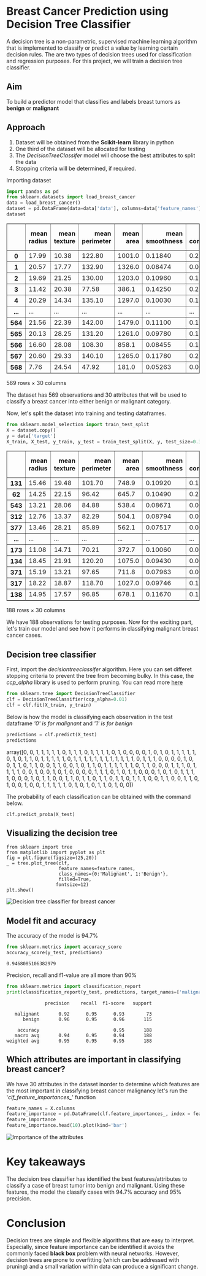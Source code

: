 # Breast Cancer Prediction using Decision Tree Classifier

A decision tree is a non-parametric, supervised machine learning algorithm that is implemented to classify or predict a value by learning certain decision rules. The are two types of decision trees used for classification and regression purposes. For this project, we will train a decision tree classifier. 

## Aim
To build a predictor model that classifies and labels breast tumors as **benign** or **malignant**

## Approach 
1. Dataset will be obtained from the **Scikit-learn** library in python
2. One third of the dataset will be allocated for testing 
3. The *DecisionTreeClassifer* model will choose the best attributes to split the data
4. Stopping criteria will be determined, if required. 

Importing dataset 

```python
import pandas as pd
from sklearn.datasets import load_breast_cancer
data = load_breast_cancer()
dataset = pd.DataFrame(data=data['data'], columns=data['feature_names'])
dataset
```
<div>
<style scoped>
    .dataframe tbody tr th:only-of-type {
        vertical-align: middle;
    }

    .dataframe tbody tr th {
        vertical-align: top;
    }

    .dataframe thead th {
        text-align: right;
    }
</style>
<table border="1" class="dataframe">
  <thead>
    <tr style="text-align: right;">
      <th></th>
      <th>mean radius</th>
      <th>mean texture</th>
      <th>mean perimeter</th>
      <th>mean area</th>
      <th>mean smoothness</th>
      <th>mean compactness</th>
      <th>mean concavity</th>
      <th>mean concave points</th>
      <th>mean symmetry</th>
      <th>mean fractal dimension</th>
      <th>...</th>
      <th>worst radius</th>
      <th>worst texture</th>
      <th>worst perimeter</th>
      <th>worst area</th>
      <th>worst smoothness</th>
      <th>worst compactness</th>
      <th>worst concavity</th>
      <th>worst concave points</th>
      <th>worst symmetry</th>
      <th>worst fractal dimension</th>
    </tr>
  </thead>
  <tbody>
    <tr>
      <th>0</th>
      <td>17.99</td>
      <td>10.38</td>
      <td>122.80</td>
      <td>1001.0</td>
      <td>0.11840</td>
      <td>0.27760</td>
      <td>0.30010</td>
      <td>0.14710</td>
      <td>0.2419</td>
      <td>0.07871</td>
      <td>...</td>
      <td>25.380</td>
      <td>17.33</td>
      <td>184.60</td>
      <td>2019.0</td>
      <td>0.16220</td>
      <td>0.66560</td>
      <td>0.7119</td>
      <td>0.2654</td>
      <td>0.4601</td>
      <td>0.11890</td>
    </tr>
    <tr>
      <th>1</th>
      <td>20.57</td>
      <td>17.77</td>
      <td>132.90</td>
      <td>1326.0</td>
      <td>0.08474</td>
      <td>0.07864</td>
      <td>0.08690</td>
      <td>0.07017</td>
      <td>0.1812</td>
      <td>0.05667</td>
      <td>...</td>
      <td>24.990</td>
      <td>23.41</td>
      <td>158.80</td>
      <td>1956.0</td>
      <td>0.12380</td>
      <td>0.18660</td>
      <td>0.2416</td>
      <td>0.1860</td>
      <td>0.2750</td>
      <td>0.08902</td>
    </tr>
    <tr>
      <th>2</th>
      <td>19.69</td>
      <td>21.25</td>
      <td>130.00</td>
      <td>1203.0</td>
      <td>0.10960</td>
      <td>0.15990</td>
      <td>0.19740</td>
      <td>0.12790</td>
      <td>0.2069</td>
      <td>0.05999</td>
      <td>...</td>
      <td>23.570</td>
      <td>25.53</td>
      <td>152.50</td>
      <td>1709.0</td>
      <td>0.14440</td>
      <td>0.42450</td>
      <td>0.4504</td>
      <td>0.2430</td>
      <td>0.3613</td>
      <td>0.08758</td>
    </tr>
    <tr>
      <th>3</th>
      <td>11.42</td>
      <td>20.38</td>
      <td>77.58</td>
      <td>386.1</td>
      <td>0.14250</td>
      <td>0.28390</td>
      <td>0.24140</td>
      <td>0.10520</td>
      <td>0.2597</td>
      <td>0.09744</td>
      <td>...</td>
      <td>14.910</td>
      <td>26.50</td>
      <td>98.87</td>
      <td>567.7</td>
      <td>0.20980</td>
      <td>0.86630</td>
      <td>0.6869</td>
      <td>0.2575</td>
      <td>0.6638</td>
      <td>0.17300</td>
    </tr>
    <tr>
      <th>4</th>
      <td>20.29</td>
      <td>14.34</td>
      <td>135.10</td>
      <td>1297.0</td>
      <td>0.10030</td>
      <td>0.13280</td>
      <td>0.19800</td>
      <td>0.10430</td>
      <td>0.1809</td>
      <td>0.05883</td>
      <td>...</td>
      <td>22.540</td>
      <td>16.67</td>
      <td>152.20</td>
      <td>1575.0</td>
      <td>0.13740</td>
      <td>0.20500</td>
      <td>0.4000</td>
      <td>0.1625</td>
      <td>0.2364</td>
      <td>0.07678</td>
    </tr>
    <tr>
      <th>...</th>
      <td>...</td>
      <td>...</td>
      <td>...</td>
      <td>...</td>
      <td>...</td>
      <td>...</td>
      <td>...</td>
      <td>...</td>
      <td>...</td>
      <td>...</td>
      <td>...</td>
      <td>...</td>
      <td>...</td>
      <td>...</td>
      <td>...</td>
      <td>...</td>
      <td>...</td>
      <td>...</td>
      <td>...</td>
      <td>...</td>
      <td>...</td>
    </tr>
    <tr>
      <th>564</th>
      <td>21.56</td>
      <td>22.39</td>
      <td>142.00</td>
      <td>1479.0</td>
      <td>0.11100</td>
      <td>0.11590</td>
      <td>0.24390</td>
      <td>0.13890</td>
      <td>0.1726</td>
      <td>0.05623</td>
      <td>...</td>
      <td>25.450</td>
      <td>26.40</td>
      <td>166.10</td>
      <td>2027.0</td>
      <td>0.14100</td>
      <td>0.21130</td>
      <td>0.4107</td>
      <td>0.2216</td>
      <td>0.2060</td>
      <td>0.07115</td>
    </tr>
    <tr>
      <th>565</th>
      <td>20.13</td>
      <td>28.25</td>
      <td>131.20</td>
      <td>1261.0</td>
      <td>0.09780</td>
      <td>0.10340</td>
      <td>0.14400</td>
      <td>0.09791</td>
      <td>0.1752</td>
      <td>0.05533</td>
      <td>...</td>
      <td>23.690</td>
      <td>38.25</td>
      <td>155.00</td>
      <td>1731.0</td>
      <td>0.11660</td>
      <td>0.19220</td>
      <td>0.3215</td>
      <td>0.1628</td>
      <td>0.2572</td>
      <td>0.06637</td>
    </tr>
    <tr>
      <th>566</th>
      <td>16.60</td>
      <td>28.08</td>
      <td>108.30</td>
      <td>858.1</td>
      <td>0.08455</td>
      <td>0.10230</td>
      <td>0.09251</td>
      <td>0.05302</td>
      <td>0.1590</td>
      <td>0.05648</td>
      <td>...</td>
      <td>18.980</td>
      <td>34.12</td>
      <td>126.70</td>
      <td>1124.0</td>
      <td>0.11390</td>
      <td>0.30940</td>
      <td>0.3403</td>
      <td>0.1418</td>
      <td>0.2218</td>
      <td>0.07820</td>
    </tr>
    <tr>
      <th>567</th>
      <td>20.60</td>
      <td>29.33</td>
      <td>140.10</td>
      <td>1265.0</td>
      <td>0.11780</td>
      <td>0.27700</td>
      <td>0.35140</td>
      <td>0.15200</td>
      <td>0.2397</td>
      <td>0.07016</td>
      <td>...</td>
      <td>25.740</td>
      <td>39.42</td>
      <td>184.60</td>
      <td>1821.0</td>
      <td>0.16500</td>
      <td>0.86810</td>
      <td>0.9387</td>
      <td>0.2650</td>
      <td>0.4087</td>
      <td>0.12400</td>
    </tr>
    <tr>
      <th>568</th>
      <td>7.76</td>
      <td>24.54</td>
      <td>47.92</td>
      <td>181.0</td>
      <td>0.05263</td>
      <td>0.04362</td>
      <td>0.00000</td>
      <td>0.00000</td>
      <td>0.1587</td>
      <td>0.05884</td>
      <td>...</td>
      <td>9.456</td>
      <td>30.37</td>
      <td>59.16</td>
      <td>268.6</td>
      <td>0.08996</td>
      <td>0.06444</td>
      <td>0.0000</td>
      <td>0.0000</td>
      <td>0.2871</td>
      <td>0.07039</td>
    </tr>
  </tbody>
</table>
<p>569 rows × 30 columns</p>
</div>

The dataset has 569 observations and 30 attributes that will be used to classify a breast cancer into either benign or malignant category. 

Now, let's split the dataset into training and testing dataframes. 

```python
from sklearn.model_selection import train_test_split
X = dataset.copy()
y = data['target']
X_train, X_test, y_train, y_test = train_test_split(X, y, test_size=0.33)
```
<div>
<style scoped>
    .dataframe tbody tr th:only-of-type {
        vertical-align: middle;
    }

    .dataframe tbody tr th {
        vertical-align: top;
    }

    .dataframe thead th {
        text-align: right;
    }
</style>
<table border="1" class="dataframe">
  <thead>
    <tr style="text-align: right;">
      <th></th>
      <th>mean radius</th>
      <th>mean texture</th>
      <th>mean perimeter</th>
      <th>mean area</th>
      <th>mean smoothness</th>
      <th>mean compactness</th>
      <th>mean concavity</th>
      <th>mean concave points</th>
      <th>mean symmetry</th>
      <th>mean fractal dimension</th>
      <th>...</th>
      <th>worst radius</th>
      <th>worst texture</th>
      <th>worst perimeter</th>
      <th>worst area</th>
      <th>worst smoothness</th>
      <th>worst compactness</th>
      <th>worst concavity</th>
      <th>worst concave points</th>
      <th>worst symmetry</th>
      <th>worst fractal dimension</th>
    </tr>
  </thead>
  <tbody>
    <tr>
      <th>131</th>
      <td>15.46</td>
      <td>19.48</td>
      <td>101.70</td>
      <td>748.9</td>
      <td>0.10920</td>
      <td>0.12230</td>
      <td>0.14660</td>
      <td>0.08087</td>
      <td>0.1931</td>
      <td>0.05796</td>
      <td>...</td>
      <td>19.26</td>
      <td>26.00</td>
      <td>124.90</td>
      <td>1156.0</td>
      <td>0.1546</td>
      <td>0.2394</td>
      <td>0.37910</td>
      <td>0.15140</td>
      <td>0.2837</td>
      <td>0.08019</td>
    </tr>
    <tr>
      <th>62</th>
      <td>14.25</td>
      <td>22.15</td>
      <td>96.42</td>
      <td>645.7</td>
      <td>0.10490</td>
      <td>0.20080</td>
      <td>0.21350</td>
      <td>0.08653</td>
      <td>0.1949</td>
      <td>0.07292</td>
      <td>...</td>
      <td>17.67</td>
      <td>29.51</td>
      <td>119.10</td>
      <td>959.5</td>
      <td>0.1640</td>
      <td>0.6247</td>
      <td>0.69220</td>
      <td>0.17850</td>
      <td>0.2844</td>
      <td>0.11320</td>
    </tr>
    <tr>
      <th>543</th>
      <td>13.21</td>
      <td>28.06</td>
      <td>84.88</td>
      <td>538.4</td>
      <td>0.08671</td>
      <td>0.06877</td>
      <td>0.02987</td>
      <td>0.03275</td>
      <td>0.1628</td>
      <td>0.05781</td>
      <td>...</td>
      <td>14.37</td>
      <td>37.17</td>
      <td>92.48</td>
      <td>629.6</td>
      <td>0.1072</td>
      <td>0.1381</td>
      <td>0.10620</td>
      <td>0.07958</td>
      <td>0.2473</td>
      <td>0.06443</td>
    </tr>
    <tr>
      <th>312</th>
      <td>12.76</td>
      <td>13.37</td>
      <td>82.29</td>
      <td>504.1</td>
      <td>0.08794</td>
      <td>0.07948</td>
      <td>0.04052</td>
      <td>0.02548</td>
      <td>0.1601</td>
      <td>0.06140</td>
      <td>...</td>
      <td>14.19</td>
      <td>16.40</td>
      <td>92.04</td>
      <td>618.8</td>
      <td>0.1194</td>
      <td>0.2208</td>
      <td>0.17690</td>
      <td>0.08411</td>
      <td>0.2564</td>
      <td>0.08253</td>
    </tr>
    <tr>
      <th>377</th>
      <td>13.46</td>
      <td>28.21</td>
      <td>85.89</td>
      <td>562.1</td>
      <td>0.07517</td>
      <td>0.04726</td>
      <td>0.01271</td>
      <td>0.01117</td>
      <td>0.1421</td>
      <td>0.05763</td>
      <td>...</td>
      <td>14.69</td>
      <td>35.63</td>
      <td>97.11</td>
      <td>680.6</td>
      <td>0.1108</td>
      <td>0.1457</td>
      <td>0.07934</td>
      <td>0.05781</td>
      <td>0.2694</td>
      <td>0.07061</td>
    </tr>
    <tr>
      <th>...</th>
      <td>...</td>
      <td>...</td>
      <td>...</td>
      <td>...</td>
      <td>...</td>
      <td>...</td>
      <td>...</td>
      <td>...</td>
      <td>...</td>
      <td>...</td>
      <td>...</td>
      <td>...</td>
      <td>...</td>
      <td>...</td>
      <td>...</td>
      <td>...</td>
      <td>...</td>
      <td>...</td>
      <td>...</td>
      <td>...</td>
      <td>...</td>
    </tr>
    <tr>
      <th>173</th>
      <td>11.08</td>
      <td>14.71</td>
      <td>70.21</td>
      <td>372.7</td>
      <td>0.10060</td>
      <td>0.05743</td>
      <td>0.02363</td>
      <td>0.02583</td>
      <td>0.1566</td>
      <td>0.06669</td>
      <td>...</td>
      <td>11.35</td>
      <td>16.82</td>
      <td>72.01</td>
      <td>396.5</td>
      <td>0.1216</td>
      <td>0.0824</td>
      <td>0.03938</td>
      <td>0.04306</td>
      <td>0.1902</td>
      <td>0.07313</td>
    </tr>
    <tr>
      <th>134</th>
      <td>18.45</td>
      <td>21.91</td>
      <td>120.20</td>
      <td>1075.0</td>
      <td>0.09430</td>
      <td>0.09709</td>
      <td>0.11530</td>
      <td>0.06847</td>
      <td>0.1692</td>
      <td>0.05727</td>
      <td>...</td>
      <td>22.52</td>
      <td>31.39</td>
      <td>145.60</td>
      <td>1590.0</td>
      <td>0.1465</td>
      <td>0.2275</td>
      <td>0.39650</td>
      <td>0.13790</td>
      <td>0.3109</td>
      <td>0.07610</td>
    </tr>
    <tr>
      <th>371</th>
      <td>15.19</td>
      <td>13.21</td>
      <td>97.65</td>
      <td>711.8</td>
      <td>0.07963</td>
      <td>0.06934</td>
      <td>0.03393</td>
      <td>0.02657</td>
      <td>0.1721</td>
      <td>0.05544</td>
      <td>...</td>
      <td>16.20</td>
      <td>15.73</td>
      <td>104.50</td>
      <td>819.1</td>
      <td>0.1126</td>
      <td>0.1737</td>
      <td>0.13620</td>
      <td>0.08178</td>
      <td>0.2487</td>
      <td>0.06766</td>
    </tr>
    <tr>
      <th>317</th>
      <td>18.22</td>
      <td>18.87</td>
      <td>118.70</td>
      <td>1027.0</td>
      <td>0.09746</td>
      <td>0.11170</td>
      <td>0.11300</td>
      <td>0.07950</td>
      <td>0.1807</td>
      <td>0.05664</td>
      <td>...</td>
      <td>21.84</td>
      <td>25.00</td>
      <td>140.90</td>
      <td>1485.0</td>
      <td>0.1434</td>
      <td>0.2763</td>
      <td>0.38530</td>
      <td>0.17760</td>
      <td>0.2812</td>
      <td>0.08198</td>
    </tr>
    <tr>
      <th>138</th>
      <td>14.95</td>
      <td>17.57</td>
      <td>96.85</td>
      <td>678.1</td>
      <td>0.11670</td>
      <td>0.13050</td>
      <td>0.15390</td>
      <td>0.08624</td>
      <td>0.1957</td>
      <td>0.06216</td>
      <td>...</td>
      <td>18.55</td>
      <td>21.43</td>
      <td>121.40</td>
      <td>971.4</td>
      <td>0.1411</td>
      <td>0.2164</td>
      <td>0.33550</td>
      <td>0.16670</td>
      <td>0.3414</td>
      <td>0.07147</td>
    </tr>
  </tbody>
</table>
<p>188 rows × 30 columns</p>
</div>

We have 188 observations for testing purposes. Now for the exciting part, let's train our model and see how it performs in classifying malignant breast cancer cases. 

## Decision tree classifier
First, import the *decisiontreeclassifer* algorithm. Here you can set differet stopping criteria to prevent the tree from becoming bulky. In this case, the *ccp_alpha* library is used to perform pruning. You can read more [here](https://scikit-learn.org/stable/auto_examples/tree/plot_cost_complexity_pruning.html#sphx-glr-auto-examples-tree-plot-cost-complexity-pruning-py)

```python
from sklearn.tree import DecisionTreeClassifier
clf = DecisionTreeClassifier(ccp_alpha=0.01)
clf = clf.fit(X_train, y_train)
```
Below is how the model is classifying each observation in the test dataframe *'0' is for malignant* and *'1' is for benign*
```python
predictions = clf.predict(X_test)
predictions
```
array([0, 0, 1, 1, 1, 1, 1, 0, 1, 1, 1, 0, 1, 1, 1, 1, 0, 1, 0, 0, 0, 0,
       1, 0, 1, 0, 1, 1, 1, 1, 1, 0, 1, 0, 1, 1, 0, 1, 1, 1, 1, 1, 0, 1,
       1, 1, 1, 1, 1, 1, 1, 1, 1, 1, 1, 0, 1, 1, 1, 0, 0, 0, 0, 1, 0, 0,
       1, 1, 0, 1, 1, 0, 0, 1, 1, 0, 0, 1, 0, 1, 1, 0, 1, 1, 1, 1, 1, 1,
       0, 1, 1, 0, 0, 0, 1, 1, 1, 0, 1, 1, 1, 1, 0, 0, 1, 0, 0, 1, 0, 1,
       0, 0, 0, 0, 1, 1, 1, 0, 1, 0, 1, 1, 0, 0, 0, 1, 0, 1, 0, 1, 1, 1,
       1, 0, 0, 0, 1, 0, 1, 1, 0, 0, 1, 1, 0, 1, 1, 0, 1, 1, 0, 1, 1, 0,
       1, 1, 1, 0, 0, 1, 1, 0, 0, 1, 1, 0, 1, 0, 0, 1, 0, 0, 1, 1, 1, 1,
       1, 0, 1, 0, 1, 0, 1, 1, 0, 1, 0, 0])

The probability of each classification can be obtained with the command below.
```
clf.predict_proba(X_test)
```
## Visualizing the decision tree 
```
from sklearn import tree
from matplotlib import pyplot as plt
fig = plt.figure(figsize=(25,20))
_ = tree.plot_tree(clf, 
                   feature_names=feature_names,  
                   class_names={0:'Malignant', 1:'Benign'},
                   filled=True,
                  fontsize=12)
plt.show()
```
![Decision tree classifier for breast cancer](file:///c%3A/Users/USER/output2.png)


## Model fit and accuracy
The accuracy of the model is 94.7% 
```python
from sklearn.metrics import accuracy_score
accuracy_score(y_test, predictions)
```
```
0.9468085106382979
```
Precision, recall and f1-value are all more than 90%
```python
from sklearn.metrics import classification_report
print(classification_report(y_test, predictions, target_names=['malignant', 'benign']))
```
```
              precision    recall  f1-score   support

   malignant       0.92      0.95      0.93        73
      benign       0.96      0.95      0.96       115

    accuracy                           0.95       188
   macro avg       0.94      0.95      0.94       188
weighted avg       0.95      0.95      0.95       188

```
## Which attributes are important in classifying breast cancer? 

We have 30 attributes in the dataset inorder to determine which features are the most important in classifying breast cancer malignancy let's run the '*clf_feature_importances_*' function 

```python
feature_names = X.columns
feature_importance = pd.DataFrame(clf.feature_importances_, index = feature_names).sort_values(0, ascending=False)
feature_importance
feature_importance.head(10).plot(kind='bar')
```
![Importance of the attributes](file:///c%3A/Users/USER/output1.png)

# Key takeaways

The decision tree classifier has identified the best features/attributes to classify a case of breast tumor into benign and malignant. Using these features, the model the classify cases with 94.7% accuracy and 95% precision. 
# Conclusion 
Decision trees are simple and flexible algorithms that are easy to interpret. Especially, since feature importance can be identified it avoids the commonly faced **black box** problem with neural networks. However, decision trees are prone to overfitting (which can be addressed with pruning) and a small variation within data can produce a significant change. 



